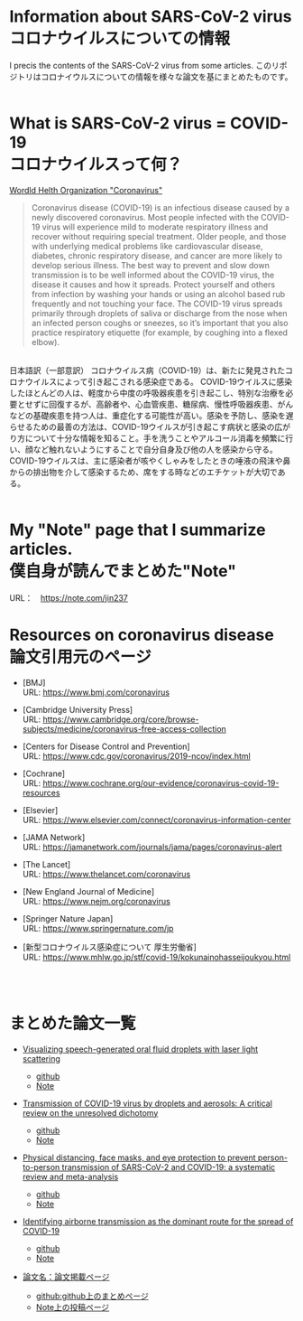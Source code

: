 # Information about SARS-CoV-2 virus<br>コロナウイルスについての情報
I precis the contents of the SARS-CoV-2 virus from some articles.
このリポジトリはコロナイウルスについての情報を様々な論文を基にまとめたものです。
<br><br>
# What is SARS-CoV-2 virus = COVID-19<br>コロナウイルスって何？
[Wordld Helth Organization "Coronavirus"](https://www.who.int/health-topics/coronavirus#tab=tab_1)
>Coronavirus disease (COVID-19) is an infectious disease caused by a newly discovered coronavirus.
>Most people infected with the COVID-19 virus will experience mild to moderate respiratory illness and recover without requiring special treatment.  Older people, and those with underlying medical problems like cardiovascular disease, diabetes, chronic respiratory disease, and cancer are more likely to develop serious illness.
>The best way to prevent and slow down transmission is to be well informed about the COVID-19 virus, the disease it causes and how it spreads. Protect yourself and others from infection by washing your hands or using an alcohol based rub frequently and not touching your face. 
>The COVID-19 virus spreads primarily through droplets of saliva or discharge from the nose when an infected person coughs or sneezes, so it’s important that you also practice respiratory etiquette (for example, by coughing into a flexed elbow).
<br>
日本語訳（一部意訳）
コロナウイルス病（COVID-19）は、新たに発見されたコロナウイルスによって引き起こされる感染症である。
COVID-19ウイルスに感染したほとんどの人は、軽度から中度の呼吸器疾患を引き起こし、特別な治療を必要とせずに回復するが、高齢者や、心血管疾患、糖尿病、慢性呼吸器疾患、がんなどの基礎疾患を持つ人は、重症化する可能性が高い。感染を予防し、感染を遅らせるための最善の方法は、COVID-19ウイルスが引き起こす病状と感染の広がり方について十分な情報を知ること。手を洗うことやアルコール消毒を頻繁に行い、顔など触れないようにすることで自分自身及び他の人を感染から守る。
COVID-19ウイルスは、主に感染者が咳やくしゃみをしたときの唾液の飛沫や鼻からの排出物を介して感染するため、席をする時などのエチケットが大切である。
<br><br>

# My "Note" page that I summarize articles. <br>僕自身が読んでまとめた"Note"
URL：　https://note.com/jin237

# Resources on coronavirus disease<br>論文引用元のページ

- [BMJ]<br>
URL: https://www.bmj.com/coronavirus

- [Cambridge University Press]<br>
URL: https://www.cambridge.org/core/browse-subjects/medicine/coronavirus-free-access-collection

- [Centers for Disease Control and Prevention]<br>
URL: https://www.cdc.gov/coronavirus/2019-ncov/index.html

- [Cochrane]<br>
URL: https://www.cochrane.org/our-evidence/coronavirus-covid-19-resources

- [Elsevier]<br>
URL: https://www.elsevier.com/connect/coronavirus-information-center

- [JAMA Network]<br>
URL: https://jamanetwork.com/journals/jama/pages/coronavirus-alert

- [The Lancet]<br>
URL: https://www.thelancet.com/coronavirus

- [New England Journal of Medicine]<br>
URL: https://www.nejm.org/coronavirus

- [Springer Nature Japan]<br>
URL: https://www.springernature.com/jp

- [新型コロナウイルス感染症について 厚生労働省]<br>
URL: https://www.mhlw.go.jp/stf/covid-19/kokunainohasseijoukyou.html

<br><br>
# まとめた論文一覧
- [Visualizing speech-generated oral fluid droplets with laser light scattering](https://www.nejm.org/doi/full/10.1056/NEJMc2007800)
  - [github](https://github.com/jin237/covid_19_articles/blob/main/summary/Visualizing_speech-generated_oral_fluid_droplets_with_laser_light_scattering.md#visualizing-speech-generated-oral-fluid-droplets-with-laser-light-scattering)
  - [Note](https://note.com/jin237/n/na9abe523f39e)
- [Transmission of COVID-19 virus by droplets and aerosols: A critical review on the unresolved dichotomy](https://www.ncbi.nlm.nih.gov/pmc/articles/PMC7293495/)
  - [github](https://github.com/jin237/covid_19_articles/blob/main/summary/Transmission_of_COVID-19_virus_by_droplets_and_aerosols:_A_critical_review_on_the_unresolved_dichotomy.md)
  - [Note](https://note.com/jin237/n/nbb68b3e22418)
- [Physical distancing, face masks, and eye protection to prevent person-to-person transmission of SARS-CoV-2 and COVID-19:
a systematic review and meta-analysis](https://www.thelancet.com/article/S0140-6736(20)31142-9/fulltext)
  - [github](https://github.com/jin237/covid_19_articles/tree/main/summary)
  - [Note](https://note.com/jin237/n/nf98fc9654d06)
- [Identifying airborne transmission as the dominant route for the spread of COVID-19](https://www.pnas.org/content/117/26/14857)
  - [github](https://github.com/jin237/covid_19_articles/blob/main/summary/Identifying_airborne_transmission_as_the_dominant_route_for_the_spread_of_COVID-19.md)
  - [Note](https://note.com/jin237/n/nbfc7140020d5)


- [論文名：論文掲載ページ]()
  - [github:github上のまとめページ]()
  - [Note上の投稿ページ]()
